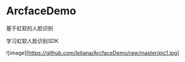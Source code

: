# ArcfaceDemo
基于虹软的人脸识别

学习虹软人脸识别SDK

![image][https://github.com/leitana/ArcfaceDemo/raw/master/pic1.jpg]
